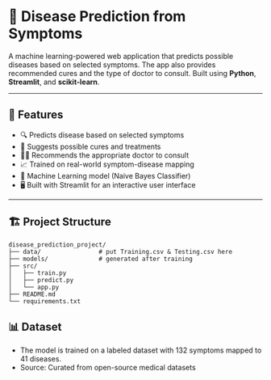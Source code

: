 # 🧠 Disease Prediction from Symptoms

A machine learning-powered web application that predicts possible diseases based on selected symptoms. The app also provides recommended cures and the type of doctor to consult. Built using **Python**, **Streamlit**, and **scikit-learn**.

---

## 🚀 Features

- 🔍 Predicts disease based on selected symptoms
- 💊 Suggests possible cures and treatments
- 👨‍⚕️ Recommends the appropriate doctor to consult
- 📈 Trained on real-world symptom-disease mapping
- 🧠 Machine Learning model (Naive Bayes Classifier)
- 🖥️ Built with Streamlit for an interactive user interface

---

## 🏗️ Project Structure

```
disease_prediction_project/
├── data/                # put Training.csv & Testing.csv here
├── models/              # generated after training
├── src/
│   ├── train.py
│   ├── predict.py
│   └── app.py
├── README.md
└── requirements.txt
```
## 📊 Dataset
- The model is trained on a labeled dataset with 132 symptoms mapped to 41 diseases.
- Source: Curated from open-source medical datasets




